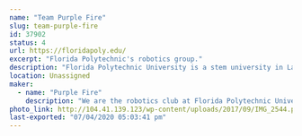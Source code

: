 ```yaml
---
name: "Team Purple Fire"
slug: team-purple-fire
id: 37902
status: 4
url: https://floridapoly.edu/
excerpt: "Florida Polytechnic's robotics group."
description: "Florida Polytechnic University is a stem university in Lakeland that does not have any sports teams but wants to have the best competitive robots out there."
location: Unassigned
maker:
  - name: "Purple Fire"
    description: "We are the robotics club at Florida Polytechnic University."
photo_link: http://104.41.139.123/wp-content/uploads/2017/09/IMG_2544.png
last-exported: "07/04/2020 05:03:41 pm"
---
```

